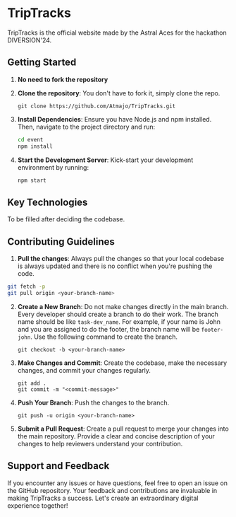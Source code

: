# TripTracks

TripTracks is the official website made by the Astral Aces for the hackathon DIVERSION'24. 

## Getting Started

1. **No need to fork the repository**

2. **Clone the repository**: You don't have to fork it, simply clone the repo.
   ```
   git clone https://github.com/Atmajo/TripTracks.git
   ```

3. **Install Dependencies**: Ensure you have Node.js and npm installed. Then, navigate to the project directory and run:
   ```bash
   cd event
   npm install
   ```

4. **Start the Development Server**: Kick-start your development environment by running:
   ```bash
   npm start
   ```

## Key Technologies

To be filled after deciding the codebase.

## Contributing Guidelines

1. **Pull the changes**: Always pull the changes so that your local codebase is always updated and there is no conflict when you're pushing the code.
```bash
git fetch -p
git pull origin <your-branch-name>
```

2. **Create a New Branch**: Do not make changes directly in the main branch. Every developer should create a branch to do their work. The branch name should be like `task-dev_name`. For example, if your name is John and you are assigned to do the footer, the branch name will be `footer-john`. Use the following command to create the branch.
   ```
   git checkout -b <your-branch-name>
   ```

3. **Make Changes and Commit**: Create the codebase, make the necessary changes, and commit your changes regularly.
   ```
   git add .
   git commit -m "<commit-message>"
   ```

4. **Push Your Branch**: Push the changes to the branch.
   ```
   git push -u origin <your-branch-name>
   ```

5. **Submit a Pull Request**: Create a pull request to merge your changes into the main repository. Provide a clear and concise description of your changes to help reviewers understand your contribution.


## Support and Feedback

If you encounter any issues or have questions, feel free to open an issue on the GitHub repository. Your feedback and contributions are invaluable in making TripTracks a success. Let's create an extraordinary digital experience together!

